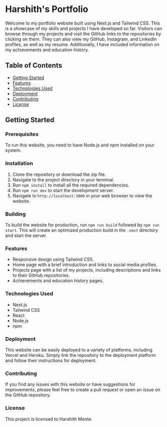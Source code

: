 # Harshith's Portfolio

Welcome to my portfolio website built using Next.js and Tailwind CSS. This is a showcase of my skills and projects I have developed so far. Visitors can browse through my projects and visit the GitHub links to the repositories by clicking on them. They can also view my GitHub, Instagram, and LinkedIn profiles, as well as my resume. Additionally, I have included information on my achievements and education history.

## Table of Contents

- [Getting Started](#getting-started)
- [Features](#features)
- [Technologies Used](#technologies-used)
- [Deployment](#deployment)
- [Contributing](#contributing)
- [License](#license)

## Getting Started

### Prerequisites

To run this website, you need to have Node.js and npm installed on your system.

### Installation

1. Clone the repository or download the zip file.
2. Navigate to the project directory in your terminal.
3. Run `npm install` to install all the required dependencies.
4. Run `npm run dev` to start the development server.
5. Navigate to `http://localhost:3000` in your web browser to view the website.

### Building

To build the website for production, run `npm run build` followed by `npm run start`. This will create an optimized production build in the `.next` directory and start the server.

### Features

- Responsive design using Tailwind CSS.
- Home page with a brief introduction and links to social media profiles.
- Projects page with a list of my projects, including descriptions and links to their GitHub repositories.
- Achievements and education history pages.

### Technologies Used

- Next.js
- Tailwind CSS
- React
- Node.js
- npm

### Deployment

This website can be easily deployed to a variety of platforms, including Vercel and Heroku. Simply link the repository to the deployment platform and follow their instructions for deployment.

### Contributing

If you find any issues with this website or have suggestions for improvements, please feel free to create a pull request or open an issue on the GitHub repository.

### License

This project is licensed to Harshith Mente.
